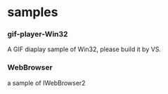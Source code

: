 # samples
### gif-player-Win32
A GIF diaplay sample of Win32, please build it by VS.

### WebBrowser
a sample of IWebBrowser2
